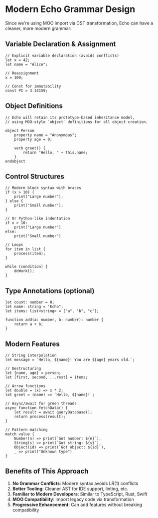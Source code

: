 # Modern Echo Grammar Design

Since we're using MOO import via CST transformation, Echo can have a cleaner,
more modern grammar:

## Variable Declaration & Assignment

```echo
// Explicit variable declaration (avoids conflicts)
let x = 42;
let name = "Alice";

// Reassignment
x = 100;

// Const for immutability
const PI = 3.14159;
```

## Object Definitions

```echo
// Echo will retain its prototype-based inheritance model,
// using MOO-style `object` definitions for all object creation.

object Person
    property name = "Anonymous";
    property age = 0;

    verb greet() {
        return "Hello, " + this.name;
    }
endobject
```

## Control Structures

```echo
// Modern block syntax with braces
if (x > 10) {
    print("Large number");
} else {
    print("Small number");
}

// Or Python-like indentation
if x > 10:
    print("Large number")
else:
    print("Small number")

// Loops
for item in list {
    process(item);
}

while (condition) {
    doWork();
}
```

## Type Annotations (optional)

```echo
let count: number = 0;
let name: string = "Echo";
let items: list<string> = ["a", "b", "c"];

function add(a: number, b: number): number {
    return a + b;
}
```

## Modern Features

```echo
// String interpolation
let message = `Hello, ${name}! You are ${age} years old.`;

// Destructuring
let {name, age} = person;
let [first, second, ...rest] = items;

// Arrow functions
let double = (x) => x * 2;
let greet = (name) => `Hello, ${name}!`;

// Async/await for green threads
async function fetchData() {
    let result = await queryDatabase();
    return process(result);
}

// Pattern matching
match value {
    Number(n) => print(`Got number: ${n}`),
    String(s) => print(`Got string: ${s}`),
    Object(id) => print(`Got object: ${id}`),
    _ => print("Unknown type")
}
```

## Benefits of This Approach

1. **No Grammar Conflicts**: Modern syntax avoids LR(1) conflicts
2. **Better Tooling**: Cleaner AST for IDE support, linting, etc.
3. **Familiar to Modern Developers**: Similar to TypeScript, Rust, Swift
4. **MOO Compatibility**: Import legacy code via transformation
5. **Progressive Enhancement**: Can add features without breaking compatibility
